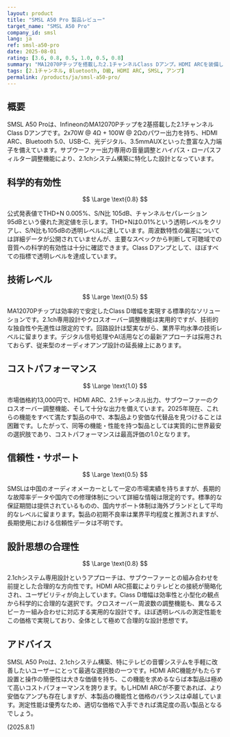```yaml
---
layout: product
title: "SMSL A50 Pro 製品レビュー"
target_name: "SMSL A50 Pro"
company_id: smsl
lang: ja
ref: smsl-a50-pro
date: 2025-08-01
rating: [3.6, 0.8, 0.5, 1.0, 0.5, 0.8]
summary: "MA12070Pチップを搭載した2.1チャンネルClass Dアンプ。HDMI ARCを装備し、優れた測定性能と高いコストパフォーマンスを両立"
tags: [2.1チャンネル, Bluetooth, D級, HDMI ARC, SMSL, アンプ]
permalink: /products/ja/smsl-a50-pro/
---
```

## 概要

SMSL A50 Proは、InfineonのMA12070Pチップを2基搭載した2.1チャンネルClass Dアンプです。2x70W @ 4Ω + 100W @ 2Ωのパワー出力を持ち、HDMI ARC、Bluetooth 5.0、USB-C、光デジタル、3.5mmAUXといった豊富な入力端子を備えています。サブウーファー出力専用の音量調整とハイパス・ローパスフィルター調整機能により、2.1chシステム構築に特化した設計となっています。

## 科学的有効性

$$ \Large \text{0.8} $$

公式発表値でTHD+N 0.005%、S/N比 105dB、チャンネルセパレーション 95dBという優れた測定値を示します。THD+Nは0.01%という透明レベルをクリアし、S/N比も105dBの透明レベルに達しています。周波数特性の偏差については詳細データが公開されていませんが、主要なスペックから判断して可聴域での音質への科学的有効性は十分に確認できます。Class Dアンプとして、ほぼすべての指標で透明レベルを達成しています。

## 技術レベル

$$ \Large \text{0.5} $$

MA12070Pチップは効率的で安定したClass D増幅を実現する標準的なソリューションです。2.1ch専用設計やクロスオーバー調整機能は実用的ですが、技術的な独自性や先進性は限定的です。回路設計は堅実ながら、業界平均水準の技術レベルに留まります。デジタル信号処理やAI活用などの最新アプローチは採用されておらず、従来型のオーディオアンプ設計の延長線上にあります。

## コストパフォーマンス

$$ \Large \text{1.0} $$

市場価格約13,000円で、HDMI ARC、2.1チャンネル出力、サブウーファーのクロスオーバー調整機能、そして十分な出力を備えています。2025年現在、これらの機能をすべて満たす製品の中で、本製品より安価な代替品を見つけることは困難です。したがって、同等の機能・性能を持つ製品としては実質的に世界最安の選択肢であり、コストパフォーマンスは最高評価の1.0となります。

## 信頼性・サポート

$$ \Large \text{0.5} $$

SMSLは中国のオーディオメーカーとして一定の市場実績を持ちますが、長期的な故障率データや国内での修理体制について詳細な情報は限定的です。標準的な保証期間は提供されているものの、国内サポート体制は海外ブランドとして平均的なレベルに留まります。製品の初期不良率は業界平均程度と推測されますが、長期使用における信頼性データは不明です。

## 設計思想の合理性

$$ \Large \text{0.8} $$

2.1chシステム専用設計というアプローチは、サブウーファーとの組み合わせを前提とした合理的な方向性です。HDMI ARC搭載によりテレビとの接続が簡略化され、ユーザビリティが向上しています。Class D増幅は効率性と小型化の観点から科学的に合理的な選択です。クロスオーバー周波数の調整機能も、異なるスピーカー組み合わせに対応する実用的な設計です。ほぼ透明レベルの測定性能をこの価格で実現しており、全体として極めて合理的な設計思想です。

## アドバイス

SMSL A50 Proは、2.1chシステム構築、特にテレビの音響システムを手軽に改善したいユーザーにとって最適な選択肢の一つです。HDMI ARC機能がもたらす設置と操作の簡便性は大きな価値を持ち、この機能を求めるならば本製品は極めて高いコストパフォーマンスを誇ります。もしHDMI ARCが不要であれば、より安価なアンプも存在しますが、本製品の機能性と価格のバランスは卓越しています。測定性能は優秀なため、適切な価格で入手できれば満足度の高い製品となるでしょう。

(2025.8.1)
